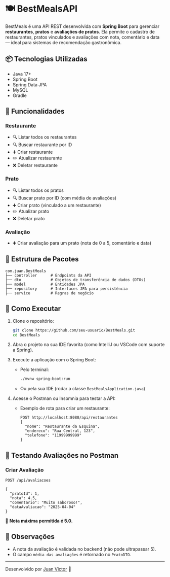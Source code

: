 # 🍽️ BestMealsAPI

BestMeals é uma API REST desenvolvida com **Spring Boot** para gerenciar **restaurantes**, **pratos** e **avaliações de pratos**. Ela permite o cadastro de restaurantes, pratos vinculados e avaliações com nota, comentário e data — ideal para sistemas de recomendação gastronômica.

## 📦 Tecnologias Utilizadas

- Java 17+
- Spring Boot
- Spring Data JPA
- MySQL
- Gradle

## 📌 Funcionalidades

### Restaurante
- 🔍 Listar todos os restaurantes
- 🔍 Buscar restaurante por ID
- ➕ Criar restaurante
- ✏️ Atualizar restaurante
- ❌ Deletar restaurante

### Prato
- 🔍 Listar todos os pratos
- 🔍 Buscar prato por ID (com média de avaliações)
- ➕ Criar prato (vinculado a um restaurante)
- ✏️ Atualizar prato
- ❌ Deletar prato

### Avaliação
- ➕ Criar avaliação para um prato (nota de 0 a 5, comentário e data)

## 📂 Estrutura de Pacotes

```
com.juan.BestMeals
├── controller      # Endpoints da API
├── dto             # Objetos de transferência de dados (DTOs)
├── model           # Entidades JPA
├── repository      # Interfaces JPA para persistência
├── service         # Regras de negócio
```

## 🔧 Como Executar

1. Clone o repositório:
   ```bash
   git clone https://github.com/seu-usuario/BestMeals.git
   cd BestMeals
   ```

2. Abra o projeto na sua IDE favorita (como IntelliJ ou VSCode com suporte a Spring).

3. Execute a aplicação com o Spring Boot:
   - Pelo terminal:
     ```bash
     ./mvnw spring-boot:run
     ```
   - Ou pela sua IDE (rodar a classe `BestMealsApplication.java`)

4. Acesse o Postman ou Insomnia para testar a API:
   - Exemplo de rota para criar um restaurante:
     ```
     POST http://localhost:8080/api/restaurantes
     {
       "nome": "Restaurante da Esquina",
       "endereco": "Rua Central, 123",
       "telefone": "11999999999"
     }
     ```

## 🧪 Testando Avaliações no Postman

### Criar Avaliação
```
POST /api/avaliacoes

{
  "pratoId": 1,
  "nota": 4.5,
  "comentario": "Muito saboroso!",
  "dataAvaliacao": "2025-04-04"
}
```

📌 **Nota máxima permitida é 5.0.**

## 🧠 Observações

- A nota da avaliação é validada no backend (não pode ultrapassar 5).
- O campo `média das avaliações` é retornado no `PratoDTO`.

---

Desenvolvido por [Juan Victor](https://github.com/zxo21) 🚀
